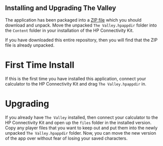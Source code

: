 ## Installing and Upgrading The Valley

The application has been packaged into a [ZIP file](TheValley-HPP.zip) which you should download and unpack.  Move the unpacked `The Valley.hpappdir` folder into the `Content` folder in your installation of the HP Connectivity Kit.

If you have downloaded this entire repository, then you will find that the ZIP file is already unpacked.

# First Time Install

If this is the first time you have installed this application, connect your calculator to the HP Connectivity Kit and drag `The Valley.hpappdir` in.

# Upgrading

If you already have `The Valley` installed, then connect your calculator to the HP Connectivity Kit and open up the `files` folder in the installed version.  Copy any player files that you want to keep out and put them into the newly unpacked `The Valley.hpappdir` folder.  Now, you can move the new version of the app over without fear of losing your saved characters.
